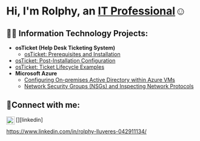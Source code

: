 <h1>Hi, I'm Rolphy, an <a href="https://www.linkedin.com/in/rolphy-lluveres-042911134/">IT Professional</a>☺</h1>

<h2>👨‍💻 Information Technology Projects:</h2>

- <b>osTicket (Help Desk Ticketing System)</b>
  - [osTicket: Prerequisites and Installation](https://github.com/RolfyLl/osticket-prereqs)
- [osTicket: Post-Installation Configuration](https://github.com/RolfyLlcc/post-install-config)
- [osTicket: Ticket Lifecycle Examples](https://github.com/RolfyLlcc/ticket-lifecycle)
- <b>Microsoft Azure</b>
  - [Configuring On-premises Active Directory within Azure VMs](https://github.com/RolfyLlcc/configure-ad)
  - [Network Security Groups (NSGs) and Inspecting Network Protocols](https://github.com/RolfyLlcc/azure-network-protocols)

<h2>🤳Connect with me:</h2>


[<img align="left" alt="https://www.linkedin.com/in/rolphy-lluveres-042911134/ | LinkedIn" width="22px" src="https://cdn.jsdelivr.net/npm/simple-icons@v3/icons/linkedin.svg" />][linkedin]


https://www.linkedin.com/in/rolphy-lluveres-042911134/
